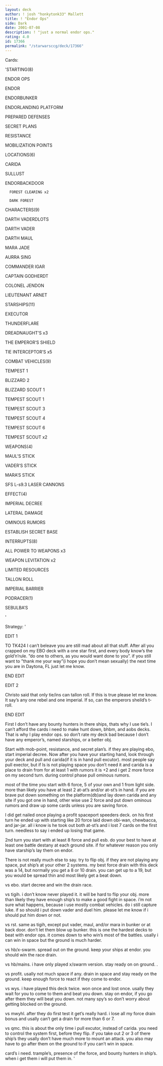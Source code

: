 ```yaml
---
layout: deck
author: ! josh "honkytonk33" Mallett
title: ! "Endor Ops"
side: Dark
date: 2001-07-08
description: ! "just a normal endor ops."
rating: 4.0
id: 17366
permalink: "/starwarsccg/deck/17366"
---
```

Cards: 

'STARTING(8)


ENDOR OPS

ENDOR

ENDORBUNKER

ENDORLANDING PLATFORM


PREPARED DEFENSES

SECRET PLANS

RESISTANCE

MOBILIZATION POINTS



LOCATIONS(6)


CARIDA

SULLUST

ENDORBACKDOOR

      FOREST CLEARING x2

      DARK FOREST



CHARACTERS(9)


DARTH VADERDLOTS

DARTH VADER

DARTH MAUL

MARA JADE

AURRA SING

COMMANDER IGAR

CAPTAIN GODHERDT

COLONEL JENDON

LIEUTENANT ARNET



STARSHIPS(11)


EXECUTOR

THUNDERFLARE

DREADNAUGHT’S x3

THE EMPEROR’S SHIELD

TIE INTERCEPTOR’S x5



COMBAT VEHICLES(9)


TEMPEST 1

BLIZZARD 2

BLIZZARD SCOUT 1

TEMPEST SCOUT 1

TEMPEST SCOUT 3

TEMPEST SCOUT 4

TEMPEST SCOUT 6

TEMPEST SCOUT x2



WEAPONS(4)


MAUL’S STICK

VADER’S STICK

MARA’S STICK

SFS L-s9.3 LASER CANNONS



EFFECT(4)


IMPERIAL DECREE

LATERAL DAMAGE

OMINOUS RUMORS

ESTABLISH SECRET BASE



INTERRUPTS(8)


ALL POWER TO WEAPONS x3

WEAPON LEVITATION x2

LIMITED RESOURCES

TALLON ROLL

IMPERIAL BARRIER



PODRACER(1)

SEBULBA’S

'

Strategy: '

EDIT 1

TO TK424 I can’t beleave you are still mad about all that stuff. After all you crapped on my EBO deck with a one star first, and every body know’s the gold’n’rule. ”do one to others, as you would want done to you”. if you still want to ”thank me your way”(i hope you don’t mean sexually) the next time you are in Daytona, FL just let me know. 

END EDIT


EDIT 2

Christo said that only tie/ins can tallon roll. If this is true please let me know. It say’s any one rebel and one imperial. If so, can the emperors sheild’s t-roll.

END EDIT



First I don’t have any bounty hunters in there ships, thats why I use tie’s. I can’t afford the cards i need to make hunt down, bhbm, and aobs decks. That is why I play endor ops. so don’t rate my deck bad because I don’t have any emperor’s, named starships, or a better obj.



Start with mob-point, resistance, and secret plan’s. if they are playing ebo, start imperial decree. Now after you have your starting hand, look through your deck and pull and carida(if it is in hand pull excutor). most people say pull exector, but if ls is not playing space you don’t need it and carida is a place to drain from for at least 1 with rumors it is +2 and i get 2 more force on my second turn. during control phase pull ominous rumors.


most of the time you start with 6 force, 5 of your own and 1 from light side. more than likely you have at least 2 at-at’s and/or at-st’s in hand. if you are brave put down something on the platform(db)and lay down carida and any site if you got one in hand, other wise use 2 force and put down ominous rumors and draw up some cards unless you are saving force.


I did get nailed once playing a profit spaceport speeders deck. on his first turn he ended up with starting like 20 force laid down obi-wan, chewbacca, and jar-jar. all i know is he took out both at-st’s and i lost 7 cards on the first turn. needless to say i ended up losing that game.


2nd turn you start with at least 8 force and pull esb. do your best to have at least one battle destany at each ground site. if for whatever reason you only have starship’s lay them on endor.



There is not really much else to say. try to flip obj. if they are not playing any space, put ship’s at your other 2 systems. my best force drain with this deck was a 14, but normally you get a 8 or 10 drain. you can get up to a 19, but you would be spread thin and most likely get a beat down.



vs ebo. start decree and win the drain race.


vs tigih. i don’t know never played it. it will be hard to flip your obj. more than likely they have enough ship’s to make a good fight in space. i’m not sure what happens, because i use mostly combat vehicles. do i still capture luke. if so should i put down vader and duel him. please let me know if i should put him down or not.


vs rst. same as tigih, except put vader, maul, and/or mara in bunker or at back door. don’t let them blow up bunker. this is one the hardest decks to beat with endor ops. it comes down to who win’s most of the battles. usally i can win in space but the ground is much harder.


vs hb/x-swarm. spread out on the ground. keep your ships at endor. you should win the race drain.


vs hb/mains. i have only played x/swarm version. stay ready on on ground. . 


vs profit. usally not much space if any. drain in space and stay ready on the ground. keep enough force to react if they come to endor.


vs wys. i have played this deck twice. won once and lost once. usally they wait for you to come to them and beat you down. stay on endor, if you go after them they will beat you down. not many spy’s so don’t worry about getting blocked on the ground.


vs mwyhl. after they do first test it get’s really hard. i lose all my force drain bonus and usally can’t get a drain for more than 6 or 7.


vs qmc. this is about the only time i pull excutor, instead of carida. you need to control the system first, before they flip. if you take out 2 or 3 of there ship’s they usally don’t have much more to mount an attack. you also may have to go after them on the ground to if you can’t win in space. 


card’s i need. trample’s, presence of the force, and bounty hunters in ship’s. when i get them i will put them in.     '
